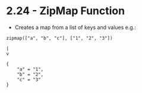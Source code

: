 # 2.24 - ZipMap Function

- Creates a map from a list of keys and values e.g.:

```shell
zipmap(["a", "b", "c"], ["1", "2", "3"]) 

|
v

{
    "a" = "1",
    "b" = "2",
    "c" = "3"
}
```
